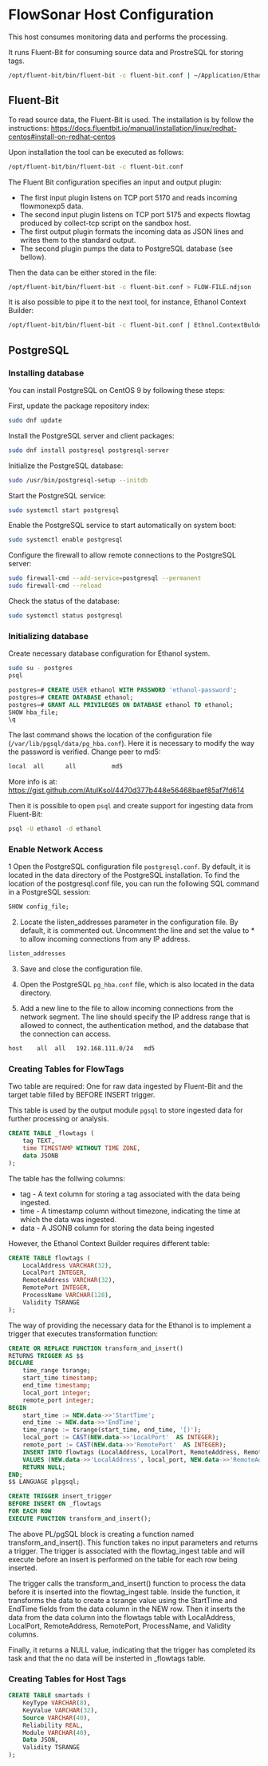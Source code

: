 # FlowSonar Host Configuration

This host consumes monitoring data and performs the processing.

It runs Fluent-Bit for consuming source data and ProstreSQL for storing tags.


```bash
/opt/fluent-bit/bin/fluent-bit -c fluent-bit.conf | ~/Application/Ethanol/

```




## Fluent-Bit

To read source data, the Fluent-Bit is used. The installation is by follow the instructions:
<https://docs.fluentbit.io/manual/installation/linux/redhat-centos#install-on-redhat-centos>

Upon installation the tool can be executed as follows:

```bash
/opt/fluent-bit/bin/fluent-bit -c fluent-bit.conf
```

The Fluent Bit configuration specifies an input and output plugin:

* The first input plugin listens on TCP port 5170 and reads incoming flowmonexp5 data.
* The second input plugin listens on TCP port 5175 and expects flowtag produced by collect-tcp script on the sandbox host.
* The first output plugin formats the incoming data as JSON lines and writes them to the standard output. 
* The second plugin pumps the data to PostgreSQL database (see bellow).

Then the data can be either stored in the file:

```bash
/opt/fluent-bit/bin/fluent-bit -c fluent-bit.conf > FLOW-FILE.ndjson
```

It is also possible to pipe it to the next tool, for instance, Ethanol Context Builder:

```bash
/opt/fluent-bit/bin/fluent-bit -c fluent-bit.conf | Ethnol.ContextBulder -i Build-Context -r FlowmonJson:"{file=stdin}" -c context-builder.conf -w JsonWriter:"{file=stdout}"
```

## PostgreSQL

### Installing database

You can install PostgreSQL on CentOS 9 by following these steps:

First, update the package repository index:

```bash
sudo dnf update
```

Install the PostgreSQL server and client packages:

```bash
sudo dnf install postgresql postgresql-server
```

Initialize the PostgreSQL database:

```bash
sudo /usr/bin/postgresql-setup --initdb
```

Start the PostgreSQL service:

```bash
sudo systemctl start postgresql
```

Enable the PostgreSQL service to start automatically on system boot:

```bash
sudo systemctl enable postgresql
```

Configure the firewall to allow remote connections to the PostgreSQL server:

```bash
sudo firewall-cmd --add-service=postgresql --permanent
sudo firewall-cmd --reload
```

Check the status of the database:

```bash
sudo systemctl status postgresql
```

### Initializing database

Create necessary database configuration for Ethanol system.

```bash
sudo su - postgres
psql
```

```sql
postgres=# CREATE USER ethanol WITH PASSWORD 'ethanol-password';
postgres=# CREATE DATABASE ethanol;
postgres=# GRANT ALL PRIVILEGES ON DATABASE ethanol TO ethanol;
SHOW hba_file;
\q
```

The last command shows the location of the configuration file (`/var/lib/pgsql/data/pg_hba.conf`).
Here it is necessary to modify the way the password is verified. Change peer to md5:

```txt
local  all      all          md5
```

More info is at:
<https://gist.github.com/AtulKsol/4470d377b448e56468baef85af7fd614>

Then it is possible to open `psql` and create support for ingesting data from Fluent-Bit:

```bash
psql -U ethanol -d ethanol
```

### Enable Network Access
1 Open the PostgreSQL configuration file `postgresql.conf`. By default, it is located in the data directory of the PostgreSQL installation. To find the location of the postgresql.conf file, you can run the following SQL command in a PostgreSQL session:

```sql
SHOW config_file;
```

2. Locate the listen_addresses parameter in the configuration file. By default, it is commented out. Uncomment the line and set the value to * to allow incoming connections from any IP address.

```txt
listen_addresses
```

3. Save and close the configuration file.

4. Open the PostgreSQL `pg_hba.conf` file, which is also located in the data directory.

5. Add a new line to the file to allow incoming connections from the network segment. The line should specify the IP address range that is allowed to connect, the authentication method, and the database that the connection can access.

```txt
host    all  all   192.168.111.0/24   md5
```

### Creating Tables for FlowTags

Two table are required: One for raw data ingested by Fluent-Bit and the target table
filled by BEFORE INSERT trigger.

This table is used by the output module `pgsql` to store ingested data for further processing or analysis.

```sql
CREATE TABLE _flowtags (
    tag TEXT,
    time TIMESTAMP WITHOUT TIME ZONE,
    data JSONB
);
```

The table has the follwing columns:

* tag - A text column for storing a tag associated with the data being ingested.
* time - A timestamp column without timezone, indicating the time at which the data was ingested.
* data - A JSONB column for storing the data being ingested

However, the Ethanol Context Builder requires different table:

```sql
CREATE TABLE flowtags (
    LocalAddress VARCHAR(32),
    LocalPort INTEGER,
    RemoteAddress VARCHAR(32),
    RemotePort INTEGER,
    ProcessName VARCHAR(128),
    Validity TSRANGE
);
```

The way of providing the necessary data for the Ethanol is to implement a trigger that executes transformation function:

```sql
CREATE OR REPLACE FUNCTION transform_and_insert()
RETURNS TRIGGER AS $$
DECLARE
    time_range tsrange;
    start_time timestamp;
    end_time timestamp;
    local_port integer;
    remote_port integer;
BEGIN
    start_time := NEW.data->>'StartTime';
    end_time := NEW.data->>'EndTime';
    time_range := tsrange(start_time, end_time, '[)');
    local_port := CAST(NEW.data->>'LocalPort'  AS INTEGER);
    remote_port := CAST(NEW.data->>'RemotePort'  AS INTEGER);
    INSERT INTO flowtags (LocalAddress, LocalPort, RemoteAddress, RemotePort, ProcessName,Validity)
    VALUES (NEW.data->>'LocalAddress', local_port, NEW.data->>'RemoteAddress', remote_port, NEW.data->>'ProcessName', time_range);
    RETURN NULL;
END;
$$ LANGUAGE plpgsql;

CREATE TRIGGER insert_trigger
BEFORE INSERT ON _flowtags
FOR EACH ROW
EXECUTE FUNCTION transform_and_insert();
```

The above PL/pgSQL block is creating a function named transform_and_insert(). This function takes no input parameters and returns a trigger. The trigger is associated with the flowtag_ingest table and will execute before an insert is performed on the table for each row being inserted.

The trigger calls the transform_and_insert() function to process the data before it is inserted into the flowtag_ingest table. Inside the function, it transforms the data to create a tsrange value using the StartTime and EndTime fields from the data column in the NEW row. Then it inserts the data from the data column into the flowtags table with LocalAddress, LocalPort, RemoteAddress, RemotePort, ProcessName, and Validity columns.

Finally, it returns a NULL value, indicating that the trigger has completed its task and that the no data will be insterted in _flowtags table.

### Creating Tables for Host Tags

```sql
CREATE TABLE smartads (
    KeyType VARCHAR(8),
    KeyValue VARCHAR(32),
    Source VARCHAR(40),
    Reliability REAL,
    Module VARCHAR(40),
    Data JSON,
    Validity TSRANGE
);
```